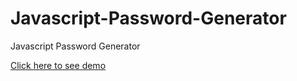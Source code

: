 # Javascript-Password-Generator

Javascript Password Generator

<a href='https://sinansarikaya.github.io/Javascript-Password-Generator/'>Click here to see demo</a>

